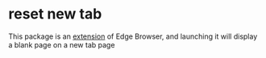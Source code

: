 # reset new tab

This package is an [extension](https://microsoftedge.microsoft.com/addons/detail/bfecjipachpbkclaobjigeacheimkfbh) of Edge Browser, and launching it will display a blank page on a new tab page
